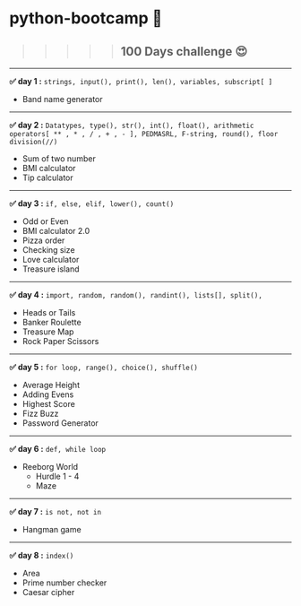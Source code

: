  # python-bootcamp 🐍

>>>>>## 100 Days challenge 😍 
___
**✅ day 1 :**   `strings, input(), print(), len(), variables, subscript[ ]`

* Band name generator
---
**✅ day 2 :**  `Datatypes, type(), str(), int(), float(), arithmetic operators[ ** , * , / , + , - ], PEDMASRL, F-string, round(), floor division(//)`
* Sum of  two number
* BMI calculator
* Tip calculator

---
**✅ day 3 :** `if, else, elif, lower(), count()`
 * Odd or Even
 * BMI calculator 2.0
 * Pizza order
 * Checking size
 * Love calculator
 * Treasure island

---
**✅ day 4 :** `import, random, random(), randint(), lists[], split(),`
 *  Heads or Tails
 * Banker Roulette
 * Treasure Map
 * Rock Paper Scissors

---
**✅ day 5 :** `for loop, range(), choice(), shuffle()`
* Average Height
* Adding Evens 
* Highest Score
* Fizz Buzz
* Password Generator

___
**✅ day 6 :** `def, while loop`
 * Reeborg World
    * Hurdle 1 - 4
    * Maze

---
**✅ day 7 :** `is not, not in`
 * Hangman game

---
**✅ day 8 :** `index()`
 * Area
 * Prime number checker
 * Caesar cipher